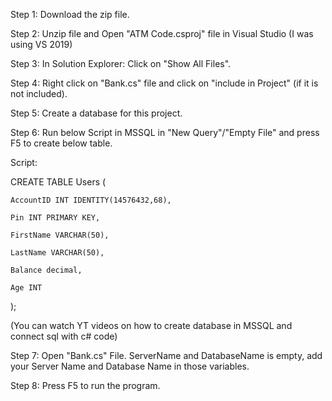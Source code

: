 Step 1: Download the zip file.

Step 2: Unzip file and Open "ATM Code.csproj" file in Visual Studio (I was using VS 2019)

Step 3: In Solution Explorer: Click on "Show All Files".

Step 4: Right click on "Bank.cs" file and click on "include in Project" (if it is not included).

Step 5: Create a database for this project. 

Step 6: Run below Script in MSSQL in "New Query"/"Empty File" and press F5 to create below table.

Script:

CREATE TABLE Users (

    AccountID INT IDENTITY(14576432,68),
    
    Pin INT PRIMARY KEY,
    
    FirstName VARCHAR(50),
    
    LastName VARCHAR(50),
    
    Balance decimal,
    
    Age INT
);

(You can watch YT videos on how to create database in MSSQL and connect sql with c# code)

Step 7: Open "Bank.cs" File. ServerName and DatabaseName is empty, add your Server Name and Database Name in those variables.

Step 8: Press F5 to run the program.


